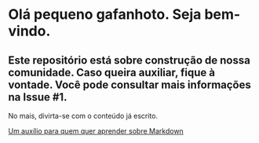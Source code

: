 ﻿# Olá pequeno gafanhoto. Seja bem-vindo.

## Este repositório está sobre construção de nossa comunidade. Caso queira auxiliar, fique à vontade. Você pode consultar mais informações na Issue #1.

No mais, divirta-se com o conteúdo já escrito.

[Um auxílio para quem quer aprender sobre Markdown](./markdown/begin-here.md)